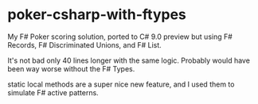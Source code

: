# poker-csharp-with-ftypes

My F# Poker scoring solution, ported to C# 9.0 preview but using F# Records, F# Discriminated Unions, and F# List.

It's not bad only 40 lines longer with the same logic. Probably would have been way worse without the F# Types.

static local methods are a super nice new feature, and I used them to simulate F# active patterns.
